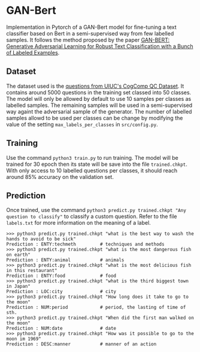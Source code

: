 # GAN-Bert

Implementation in Pytorch of a GAN-Bert model for fine-tuning a text classifier based on Bert in a semi-supervised way from few labelled samples. It follows the method proposed by the paper [GAN-BERT: Generative Adversarial Learning for
Robust Text Classification with a Bunch of Labeled Examples](https://www.aclweb.org/anthology/2020.acl-main.191.pdf).


## Dataset

The dataset used is the [questions from UIUC's CogComp QC Dataset](https://github.com/amankedia/Question-Classification).
It contains around 5000 questions in the training set classed into 50 classes.
The model will only be allowed by default to use 10 samples per classes as labelled samples.
The remaining samples will be used in a semi-supervised way againt the adversarial sample of the generator.
The number of labelled samples allowd to be used per classes can be change by modifying the value of the setting `max_labels_per_classes` in `src/config.py`.

## Training

Use the command `python3 train.py` to run training.
The model will be trained for 30 epoch then its state will be save into the file `trained.chkpt`.
With only access to 10 labelled questions per classes, it should reach around 85% accuracy on the validation set.

## Prediction

Once trained, use the command `python3 predict.py trained.chkpt "Any question to classify"` to classify a custom question.
Refer to the file `labels.txt` for more information on the meaning of a label.

```
>>> python3 predict.py trained.chkpt "what is the best way to wash the hands to avoid to be sick"
Prediction : ENTY:techmeth         # techniques and methods
>>> python3 predict.py trained.chkpt "what is the most dangerous fish on earth"
Prediction : ENTY:animal           # animals
>>> python3 predict.py trained.chkpt "what is the most delicious fish in this restaurant"
Prediction : ENTY:food             # food
>>> python3 predict.py trained.chkpt "what is the third biggest town in Japan"
Prediction : LOC:city              # city
>>> python3 predict.py trained.chkpt "How long does it take to go to the moon"
Prediction : NUM:period            # period, the lasting of time of sth.
>>> python3 predict.py trained.chkpt "When did the first man walked on the moon"
Prediction : NUM:date              # date
>>> python3 predict.py trained.chkpt "How was it possible to go to the moon im 1969"
Prediction : DESC:manner           # manner of an action
```

